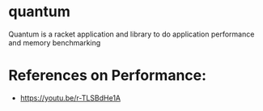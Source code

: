 # quantum

Quantum is a racket application and library to do application performance and memory benchmarking 

# References on Performance:
* https://youtu.be/r-TLSBdHe1A
